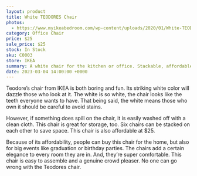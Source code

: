```yaml
---
layout: product
title: White TEODORES Chair
photos:
  - https://www.myikeabedroom.com/wp-content/uploads/2020/01/White-TEODORES-Chair.png
category: Office Chair
price: $25
sale_price: $25
stock: In Stock
sku: C0003
store: IKEA
summary: A white chair for the kitchen or office. Stackable, affordable and a good choice for events.
date: 2023-03-04 14:00:00 +0000
---
```


Teodore’s chair from IKEA is both boring and fun. Its striking white color will dazzle those who look at it. The white is so white, the chair looks like the teeth everyone wants to have. That being said, the white means those who own it should be careful to avoid stains. 

However, if something does spill on the chair, it is easily washed off with a clean cloth. This chair is great for storage, too. Six chairs can be stacked on each other to save space. This chair is also affordable at $25.

Because of its affordability, people can buy this chair for the home, but also for big events like graduation or birthday parties. The chairs add a certain elegance to every room they are in. And, they’re super comfortable. This chair is easy to assemble and a genuine crowd pleaser. No one can go wrong with the Teodores chair.
